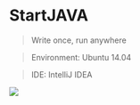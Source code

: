 # StartJAVA

> Write once, run anywhere

> Environment: Ubuntu 14.04

> IDE: IntelliJ IDEA

<!--![](http://www.kankanews.com/ICkengine/wp-content/plugins/wp-o-matic/cache/9dd64871e1_140601104983641.jpg)-->
![](http://www.kankanews.com/ICkengine/wp-content/plugins/wp-o-matic/cache/ae42393cec_141105213014401.png)
